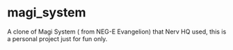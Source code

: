 # magi_system
A clone of Magi System ( from NEG-E  Evangelion) that Nerv HQ used, this is a personal project just for fun only.
